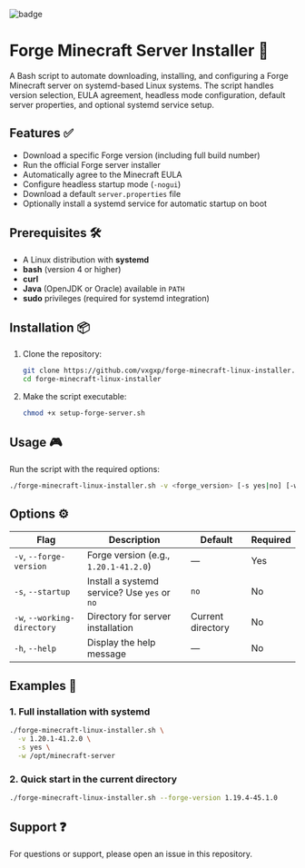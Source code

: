 ![badge](https://github.com/vxgxp/forge-minecraft-linux-installer/actions/workflows/build-docker-image.yml/badge.svg)

# Forge Minecraft Server Installer 🚀

A Bash script to automate downloading, installing, and configuring a Forge Minecraft server on systemd-based Linux systems. The script handles version selection, EULA agreement, headless mode configuration, default server properties, and optional systemd service setup.

## Features ✅
- Download a specific Forge version (including full build number)
- Run the official Forge server installer
- Automatically agree to the Minecraft EULA
- Configure headless startup mode (`-nogui`)
- Download a default `server.properties` file
- Optionally install a systemd service for automatic startup on boot

## Prerequisites 🛠️
- A Linux distribution with **systemd**
- **bash** (version 4 or higher)
- **curl**
- **Java** (OpenJDK or Oracle) available in `PATH`
- **sudo** privileges (required for systemd integration)

## Installation 📦
1. Clone the repository:
   ```bash
   git clone https://github.com/vxgxp/forge-minecraft-linux-installer.git
   cd forge-minecraft-linux-installer
   ```
2. Make the script executable:
   ```bash
   chmod +x setup-forge-server.sh
   ```

## Usage 🎮
Run the script with the required options:
```bash
./forge-minecraft-linux-installer.sh -v <forge_version> [-s yes|no] [-w <working_directory>]
```

## Options ⚙️
| Flag                         | Description                                                      | Default            | Required |
|------------------------------|------------------------------------------------------------------|--------------------|----------|
| `-v`, `--forge-version`      | Forge version (e.g., `1.20.1-41.2.0`)                            | —                  | Yes      |
| `-s`, `--startup`            | Install a systemd service? Use `yes` or `no`                    | `no`               | No       |
| `-w`, `--working-directory`  | Directory for server installation                                | Current directory  | No       |
| `-h`, `--help`               | Display the help message                                         | —                  | No       |

## Examples 📝
### 1. Full installation with systemd
```bash
./forge-minecraft-linux-installer.sh \
  -v 1.20.1-41.2.0 \
  -s yes \
  -w /opt/minecraft-server
```

### 2. Quick start in the current directory
```bash
./forge-minecraft-linux-installer.sh --forge-version 1.19.4-45.1.0
```

## Support ❓
For questions or support, please open an issue in this repository.
